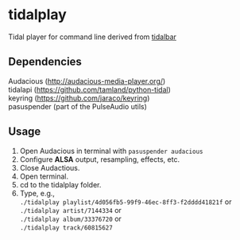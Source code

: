 # tidalplay
Tidal player for command line derived from [tidalbar](https://github.com/bsilvereagle/tidalbar)

## Dependencies
Audacious (<http://audacious-media-player.org/>)  
tidalapi (<https://github.com/tamland/python-tidal>)  
keyring (<https://github.com/jaraco/keyring>)  
pasuspender (part of the PulseAudio utils)

## Usage
1. Open Audacious in terminal with `pasuspender audacious`
2. Configure **ALSA** output, resampling, effects, etc.
3. Close Audactious.
4. Open terminal.
5. cd to the tidalplay folder.
6. Type, e.g.,  
`./tidalplay playlist/4d056fb5-99f9-46ec-8ff3-f2dddd41821f` or  
`./tidalplay artist/7144334` or  
`./tidalplay album/33376720` or  
`./tidalplay track/60815627`


